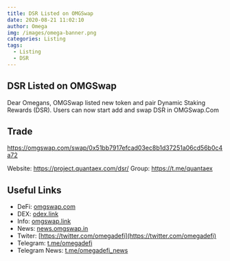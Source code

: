 ```yaml
---
title: DSR Listed on OMGSwap
date: 2020-08-21 11:02:10
author: Omega
img: /images/omega-banner.png
categories: Listing
tags:
  - Listing
  - DSR
---
```

## DSR Listed on OMGSwap

Dear Omegans, OMGSwap listed new token and pair Dynamic Staking Rewards (DSR). Users can now start add and swap DSR in OMGSwap.Com

## Trade
https://omgswap.com/swap/0x51bb7917efcad03ec8b1d37251a06cd56b0c4a72

Website: https://project.quantaex.com/dsr/
Group: https://t.me/quantaex

## Useful Links
+ DeFi: [omgswap.com](https://omgswap.com)
+ DEX: [odex.link](https://odex.link)
+ Info: [omgswap.link](https://omgswap.link)
+ News: [news.omgswap.in](https://news.omgswap.in)
+ Twiter: [https://twitter.com/omegadefi](https://twitter.com/omegadefi)
+ Telegram: [t.me/omegadefi](https://t.me/omegadefi)
+ Telegram News: [t.me/omegadefi_news](https://t.me/omegadefi_news)
